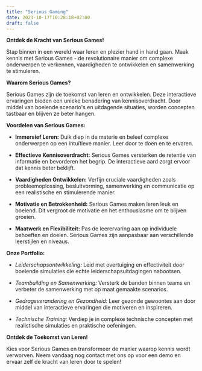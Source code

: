 ```yaml
---
title: "Serious Gaming"
date: 2023-10-17T10:28:18+02:00
draft: false
---
```


**Ontdek de Kracht van Serious Games!**

Stap binnen in een wereld waar leren en plezier hand in hand gaan. Maak kennis met Serious Games - de revolutionaire manier om complexe onderwerpen te verkennen, vaardigheden te ontwikkelen en samenwerking te stimuleren.

**Waarom Serious Games?**

Serious Games zijn de toekomst van leren en ontwikkelen. Deze interactieve ervaringen bieden een unieke benadering van kennisoverdracht. Door middel van boeiende scenario's en uitdagende situaties, worden concepten tastbaar en blijven ze beter hangen.

**Voordelen van Serious Games:**

- **Immersief Leren:** Duik diep in de materie en beleef complexe onderwerpen op een intuïtieve manier. Leer door te doen en te ervaren.

- **Effectieve Kennisoverdracht:** Serious Games versterken de retentie van informatie en bevorderen het begrip. De interactieve aard zorgt ervoor dat kennis beter beklijft.

- **Vaardigheden Ontwikkelen:** Verfijn cruciale vaardigheden zoals probleemoplossing, besluitvorming, samenwerking en communicatie op een realistische en stimulerende manier.

- **Motivatie en Betrokkenheid:** Serious Games maken leren leuk en boeiend. Dit vergroot de motivatie en het enthousiasme om te blijven groeien.

- **Maatwerk en Flexibiliteit:** Pas de leerervaring aan op individuele behoeften en doelen. Serious Games zijn aanpasbaar aan verschillende leerstijlen en niveaus.

**Onze Portfolio:**

- *Leiderschapsontwikkeling:* Leid met overtuiging en effectiviteit door boeiende simulaties die echte leiderschapsuitdagingen nabootsen.

- *Teambuilding en Samenwerking:* Versterk de banden binnen teams en verbeter de samenwerking met op maat gemaakte scenarios.

- *Gedragsverandering en Gezondheid:* Leer gezonde gewoontes aan door middel van interactieve ervaringen die motiveren en inspireren.

- *Technische Training:* Verdiep je in complexe technische concepten met realistische simulaties en praktische oefeningen.

**Ontdek de Toekomst van Leren!**

Kies voor Serious Games en transformeer de manier waarop kennis wordt verworven. Neem vandaag nog contact met ons op voor een demo en ervaar zelf de kracht van leren door te spelen!
